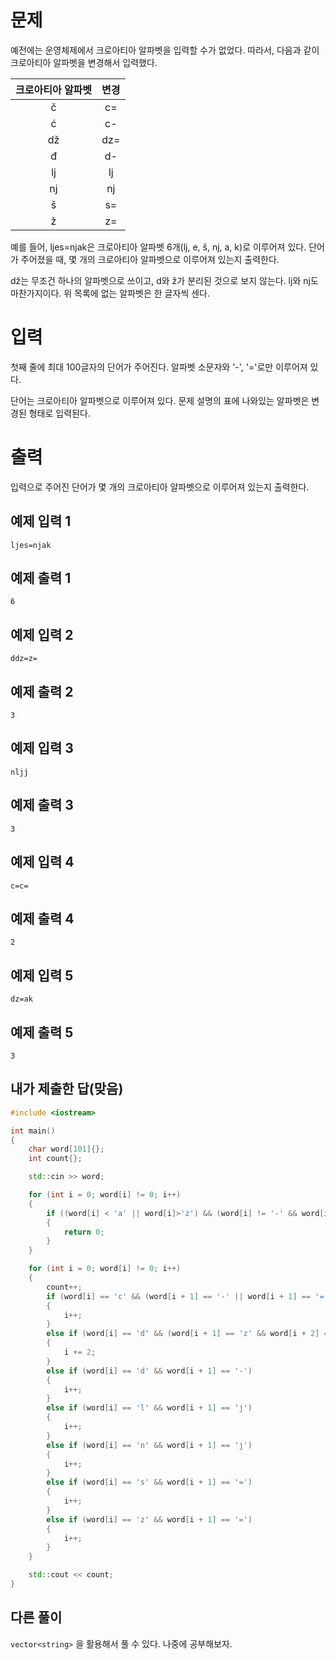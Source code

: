 문제
======
예전에는 운영체제에서 크로아티아 알파벳을 입력할 수가 없었다. 따라서, 다음과 같이 크로아티아 알파벳을 변경해서 입력했다.

|크로아티아 알파벳|변경|
|:----:|:----:|
|č	|c=|
|ć	|c-|
|dž	|dz=|
|đ	|d-|
|lj	|lj|
|nj	|nj|
|š	|s=|
|ž	|z=|

예를 들어, ljes=njak은 크로아티아 알파벳 6개(lj, e, š, nj, a, k)로 이루어져 있다. 단어가 주어졌을 때, 몇 개의 크로아티아 알파벳으로 이루어져 있는지 출력한다.

dž는 무조건 하나의 알파벳으로 쓰이고, d와 ž가 분리된 것으로 보지 않는다. lj와 nj도 마찬가지이다. 위 목록에 없는 알파벳은 한 글자씩 센다.

입력
=====
첫째 줄에 최대 100글자의 단어가 주어진다. 알파벳 소문자와 '-', '='로만 이루어져 있다.

단어는 크로아티아 알파벳으로 이루어져 있다. 문제 설명의 표에 나와있는 알파벳은 변경된 형태로 입력된다.

출력
======
입력으로 주어진 단어가 몇 개의 크로아티아 알파벳으로 이루어져 있는지 출력한다.

예제 입력 1 
---------
```
ljes=njak
```
예제 출력 1 
-------------
```
6
```
예제 입력 2 
-------------
```
ddz=z=
```
예제 출력 2 
-------------
```
3
```
예제 입력 3 
-------------
```
nljj
```
예제 출력 3 
----------------
```
3
```
예제 입력 4 
--------------------
```
c=c=
```
예제 출력 4
--------------
```
2
```
예제 입력 5 
---------
```
dz=ak
```
예제 출력 5 
---------
```
3
```

내가 제출한 답(맞음)
------------
```cpp
#include <iostream>

int main()
{
	char word[101]{};
	int count{};

	std::cin >> word;

	for (int i = 0; word[i] != 0; i++)
	{
		if ((word[i] < 'a' || word[i]>'z') && (word[i] != '-' && word[i] != '='))
		{
			return 0;
		}
	}

	for (int i = 0; word[i] != 0; i++)
	{
		count++;
		if (word[i] == 'c' && (word[i + 1] == '-' || word[i + 1] == '='))
		{
			i++;
		}
		else if (word[i] == 'd' && (word[i + 1] == 'z' && word[i + 2] == '='))
		{
			i += 2;
		}
		else if (word[i] == 'd' && word[i + 1] == '-')
		{
			i++;
		}
		else if (word[i] == 'l' && word[i + 1] == 'j')
		{
			i++;
		}
		else if (word[i] == 'n' && word[i + 1] == 'j')
		{
			i++;
		}
		else if (word[i] == 's' && word[i + 1] == '=')
		{
			i++;
		}
		else if (word[i] == 'z' && word[i + 1] == '=')
		{
			i++;
		}
	}

	std::cout << count;
}
```

다른 풀이
--------------

`vector<string>` 을 활용해서 풀 수 있다. 나중에 공부해보자.
